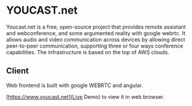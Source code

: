 # YOUCAST.net
Youcast.net is a free, open-source project that provides remote assistant and webconference, and some argumented reality with google webrtc. It allows audio and video communication across devices by allowing direct peer-to-peer communication, supporting three or four ways conference capabilities. The infrastructure is based on the top of AWS clouds. 
## Client
Web frontend is built with google WEBRTC and angular.

[https://www.youcast.net](Live Demo) to view it in web browser.
 
